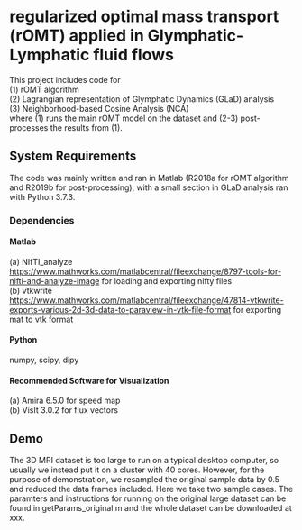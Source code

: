 # regularized optimal mass transport (rOMT) applied in Glymphatic-Lymphatic fluid flows 
This project includes code for <br />
(1) rOMT algorithm <br />
(2) Lagrangian representation of Glymphatic Dynamics (GLaD) analysis <br />
(3) Neighborhood-based Cosine Analysis (NCA) <br />
where (1) runs the main rOMT model on the dataset and (2-3) post-processes the results from (1).

## System Requirements
The code was mainly written and ran in Matlab (R2018a for rOMT algorithm and R2019b for post-processing), with a small section in GLaD analysis ran with Python 3.7.3. 

### Dependencies
#### Matlab
(a) NIfTI_analyze https://www.mathworks.com/matlabcentral/fileexchange/8797-tools-for-nifti-and-analyze-image for loading and exporting nifty files <br />
(b) vtkwrite https://www.mathworks.com/matlabcentral/fileexchange/47814-vtkwrite-exports-various-2d-3d-data-to-paraview-in-vtk-file-format for exporting mat to vtk format <br />
#### Python
numpy, scipy, dipy
#### Recommended Software for Visualization
(a) Amira 6.5.0 for speed map <br />
(b) VisIt 3.0.2 for flux vectors <br />

## Demo
The 3D MRI dataset is too large to run on a typical desktop computer, so usually we instead put it on a cluster with 40 cores. However, for the purpose of demonstration, we resampled the original sample data by 0.5 and reduced the data frames included. Here we take two sample cases. The paramters and instructions for running on the original large dataset can be found in getParams_original.m and the whole dataset can be downloaded at xxx.

